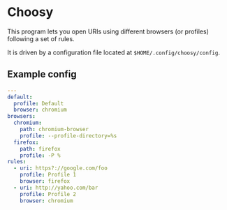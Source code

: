 # Choosy

This program lets you open URIs using different browsers (or profiles) following a set of rules.

It is driven by a configuration file located at `$HOME/.config/choosy/config`.

## Example config
```yaml
---
default:
  profile: Default
  browser: chromium
browsers:
  chromium:
    path: chromium-browser
    profile: --profile-directory=%s
  firefox:
    path: firefox
    profile: -P %
rules:
  - uri: https?://google.com/foo
    profile: Profile 1
    browser: firefox
  - uri: http://yahoo.com/bar
    profile: Profile 2
    browser: chromium
```
